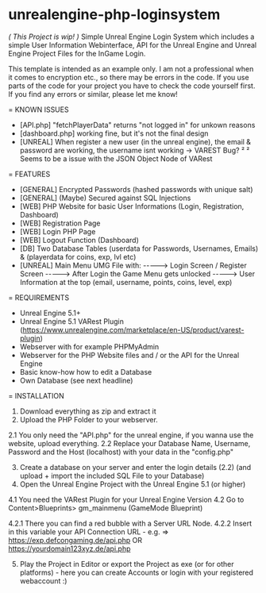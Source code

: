 # unrealengine-php-loginsystem

*( This Project is wip! )*
Simple Unreal Engine Login System which includes a simple User Information Webinterface, API for the Unreal Engine and Unreal Engine Project Files for the InGame Login.

This template is intended as an example only. I am not a professional when it comes to encryption etc., so there may be errors in the code. 
If you use parts of the code for your project you have to check the code yourself first. If you find any errors or similar, please let me know!

=
KNOWN ISSUES
- [API.php] "fetchPlayerData" returns "not logged in" for unkown reasons
- [dashboard.php] working fine, but it's not the final design
- [UNREAL] When register a new user (in the unreal engine), the email & password are working, the username isnt working -> VAREST Bug? ²
² Seems to be a issue with the JSON Object Node of VARest

=
FEATURES
- [GENERAL] Encrypted Passwords (hashed passwords with unique salt)
- [GENERAL] (Maybe) Secured against SQL Injections
- [WEB] PHP Website for basic User Informations (Login, Registration, Dashboard)
- [WEB] Registration Page
- [WEB] Login PHP Page
- [WEB] Logout Function (Dashboard)
- [DB] Two Database Tables (userdata for Passwords, Usernames, Emails) & (playerdata for coins, exp, lvl etc)
- [UNREAL] Main Menu UMG File with:
-----> Login Screen / Register Screen
-----> After Login the Game Menu gets unlocked
-----> User Information at the top (email, username, points, coins, level, exp)

=
REQUIREMENTS
- Unreal Engine 5.1+
- Unreal Engine 5.1 VARest Plugin (https://www.unrealengine.com/marketplace/en-US/product/varest-plugin)
- Webserver with for example PHPMyAdmin
- Webserver for the PHP Website files and / or the API for the Unreal Engine
- Basic know-how how to edit a Database
- Own Database (see next headline)

=
INSTALLATION 
1. Download everything as zip and extract it
2. Upload the PHP Folder to your webserver.

2.1 You only need the "API.php" for the unreal engine, if you wanna use the website, upload everything.
2.2 Replace your Database Name, Username, Password and the Host (localhost) with your data in the "config.php"

3. Create a database on your server and enter the login details (2.2) (and upload + import the included SQL File to your Database)
4. Open the Unreal Engine Project with the Unreal Engine 5.1 (or higher)

4.1 You need the VARest Plugin for your Unreal Engine Version
4.2 Go to Content>Blueprints> gm_mainmenu (GameMode Blueprint)

4.2.1 There you can find a red bubble with a Server URL Node. 
4.2.2 Insert in this variable your API Connection URL - e.g. => https://exp.defcongaming.de/api.php OR https://yourdomain123xyz.de/api.php

5. Play the Project in Editor or export the Project as exe (or for other platforms) - here you can create Accounts or login with your registered webaccount :)

